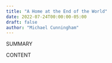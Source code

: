 ```yaml
---
title: "A Home at the End of the World"
date: 2022-07-24T00:00:00-05:00
draft: false
author: "Michael Cunningham"
---
```


SUMMARY

<!--more-->

CONTENT